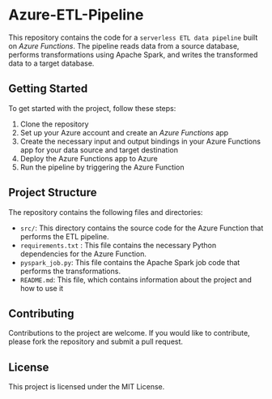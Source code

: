 # Azure-ETL-Pipeline

This repository contains the code for a `serverless ETL data pipeline` built on *Azure Functions*. The pipeline reads data from a source database, performs transformations using Apache Spark, and writes the transformed data to a target database.

## Getting Started

To get started with the project, follow these steps:

1. Clone the repository
2. Set up your Azure account and create an *Azure Functions* app
3. Create the necessary input and output bindings in your Azure Functions app for your data source and target destination
4. Deploy the Azure Functions app to Azure
5. Run the pipeline by triggering the Azure Function

## Project Structure

The repository contains the following files and directories:

* `src/`: This directory contains the source code for the Azure Function that performs the ETL pipeline.
* `requirements.txt` : This file contains the necessary Python dependencies for the Azure Function.
* `pyspark_job.py`: This file contains the Apache Spark job code that performs the transformations.
* `README.md`: This file, which contains information about the project and how to use it

## Contributing

Contributions to the project are welcome. If you would like to contribute, please fork the repository and submit a pull request.

## License

This project is licensed under the MIT License.
